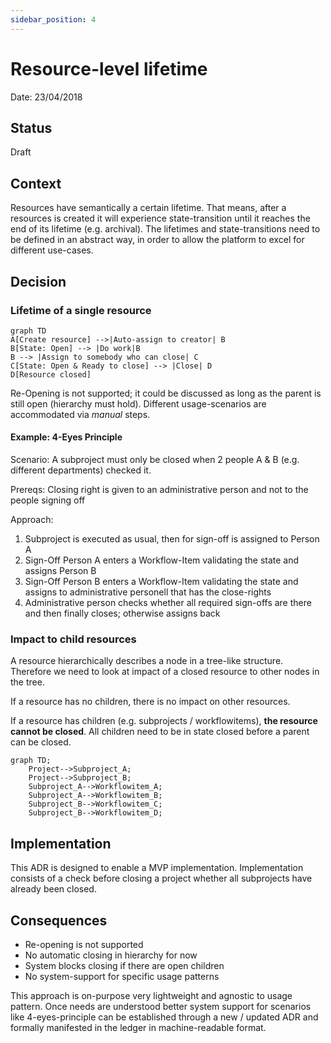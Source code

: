 ```yaml
---
sidebar_position: 4
---
```


# Resource-level lifetime

Date: 23/04/2018

## Status

Draft

## Context

Resources have semantically a certain lifetime. That means, after a resources is created it will experience state-transition until it reaches the end of its lifetime (e.g. archival). The lifetimes and state-transitions need to be defined in an abstract way, in order to allow the platform to excel for different use-cases.

## Decision

### Lifetime of a single resource

```mermaid
graph TD
A[Create resource] -->|Auto-assign to creator| B
B[State: Open] --> |Do work|B
B --> |Assign to somebody who can close| C
C[State: Open & Ready to close] --> |Close| D
D[Resource closed]
```

Re-Opening is not supported; it could be discussed as long as the parent is still open (hierarchy must hold). Different usage-scenarios are accommodated via _manual_ steps.

#### Example: 4-Eyes Principle

Scenario: A subproject must only be closed when 2 people A & B (e.g. different departments) checked it.

Prereqs: Closing right is given to an administrative person and not to the people signing off

Approach:

1. Subproject is executed as usual, then for sign-off is assigned to Person A
2. Sign-Off Person A enters a Workflow-Item validating the state and assigns Person B
3. Sign-Off Person B enters a Workflow-Item validating the state and assigns to administrative personell that has the close-rights
4. Administrative person checks whether all required sign-offs are there and then finally closes; otherwise assigns back

### Impact to child resources

A resource hierarchically describes a node in a tree-like structure. Therefore we need to look at impact of a closed resource to other nodes in the tree.

If a resource has no children, there is no impact on other resources.

If a resource has children (e.g. subprojects / workflowitems), **the resource cannot be closed**. All children need to be in state closed before a parent can be closed.

```mermaid
graph TD;
    Project-->Subproject_A;
    Project-->Subproject_B;
    Subproject_A-->Workflowitem_A;
    Subproject_A-->Workflowitem_B;
    Subproject_B-->Workflowitem_C;
    Subproject_B-->Workflowitem_D;
```

## Implementation

This ADR is designed to enable a MVP implementation. Implementation consists of a check before closing a project whether all subprojects have already been closed.

## Consequences

- Re-opening is not supported
- No automatic closing in hierarchy for now
- System blocks closing if there are open children
- No system-support for specific usage patterns

This approach is on-purpose very lightweight and agnostic to usage pattern. Once needs are understood better system support for scenarios like 4-eyes-principle can be established through a new / updated ADR and formally manifested in the ledger in machine-readable format.
